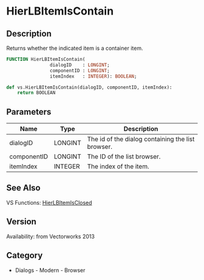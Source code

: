 # HierLBItemIsContain

## Description
Returns whether the indicated item is a container item.

```pascal
FUNCTION HierLBItemIsContain(
				dialogID    : LONGINT;
				componentID : LONGINT;
				itemIndex   : INTEGER): BOOLEAN;
```

```python
def vs.HierLBItemIsContain(dialogID, componentID, itemIndex):
    return BOOLEAN
```

## Parameters
|Name|Type|Description|
|---|---|---|
|dialogID|LONGINT|The id of the dialog containing the list browser.|
|componentID|LONGINT|The ID of the list browser.|
|itemIndex|INTEGER|The index of the item.|

## See Also
VS Functions:
[HierLBItemIsClosed](HierLBItemIsClosed.md)

## Version
Availability: from Vectorworks 2013

## Category
* Dialogs - Modern - Browser


